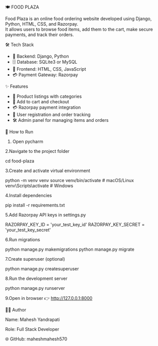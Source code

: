 🍽️ FOOD PLAZA

Food Plaza is an online food ordering website developed using Django, Python, HTML, CSS, and Razorpay.  
It allows users to browse food items, add them to the cart, make secure payments, and track their orders.  

🛠️ Tech Stack
- 🐍 Backend: Django, Python  
- 🗄️ Database: SQLite3 or MySQL  
- 🎨 Frontend: HTML, CSS, JavaScript  
- 💳 Payment Gateway: Razorpay 

✨ Features
- 📂 Product listings with categories  
- 🛒 Add to cart and checkout  
- 💳 Razorpay payment integration  
- 👤 User registration and order tracking  
- 🛠️ Admin panel for managing items and orders    

🚀 How to Run

1. Open  pycharm

2.Navigate to the project folder

cd food-plaza

3.Create and activate virtual environment

python -m venv venv
source venv/bin/activate   # macOS/Linux
venv\Scripts\activate      # Windows

4.Install dependencies

pip install -r requirements.txt

5.Add Razorpay API keys in settings.py

RAZORPAY_KEY_ID = 'your_test_key_id'
RAZORPAY_KEY_SECRET = 'your_test_key_secret'

6.Run migrations

python manage.py makemigrations
python manage.py migrate

7.Create superuser (optional)

python manage.py createsuperuser

8.Run the development server

python manage.py runserver


9.Open in browser
👉 http://127.0.0.1:8000

👨‍💻 Author

Name: Mahesh Yandrapati

Role: Full Stack Developer

🌐 GitHub: maheshmahesh570
